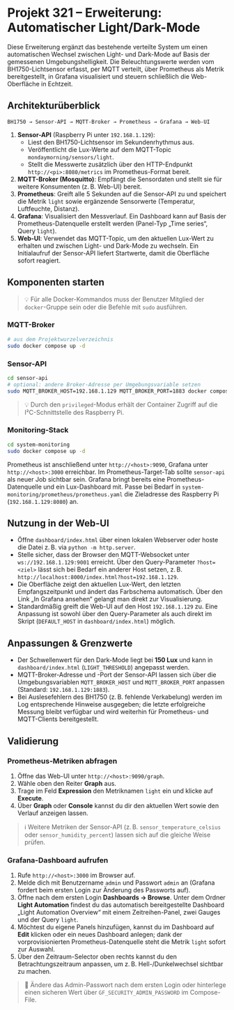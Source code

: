 # Projekt 321 – Erweiterung: Automatischer Light/Dark-Mode

Diese Erweiterung ergänzt das bestehende verteilte System um einen automatischen Wechsel zwischen Light- und Dark-Mode auf Basis der gemessenen Umgebungshelligkeit. Die Beleuchtungswerte werden vom BH1750-Lichtsensor erfasst, per MQTT verteilt, über Prometheus als Metrik bereitgestellt, in Grafana visualisiert und steuern schließlich die Web-Oberfläche in Echtzeit.

## Architekturüberblick

```
BH1750 → Sensor-API → MQTT-Broker → Prometheus → Grafana → Web-UI
```

1. **Sensor-API** (Raspberry Pi unter `192.168.1.129`):
   - Liest den BH1750-Lichtsensor im Sekundenrhythmus aus.
   - Veröffentlicht die Lux-Werte auf dem MQTT-Topic `mondaymorning/sensors/light`.
   - Stellt die Messwerte zusätzlich über den HTTP-Endpunkt `http://<pi>:8080/metrics` im Prometheus-Format bereit.
2. **MQTT-Broker (Mosquitto)**: Empfängt die Sensordaten und stellt sie für weitere Konsumenten (z. B. Web-UI) bereit.
3. **Prometheus**: Greift alle 5 Sekunden auf die Sensor-API zu und speichert die Metrik `light` sowie ergänzende Sensorwerte (Temperatur, Luftfeuchte, Distanz).
4. **Grafana**: Visualisiert den Messverlauf. Ein Dashboard kann auf Basis der Prometheus-Datenquelle erstellt werden (Panel-Typ „Time series“, Query `light`).
5. **Web-UI**: Verwendet das MQTT-Topic, um den aktuellen Lux-Wert zu erhalten und zwischen Light- und Dark-Mode zu wechseln. Ein Initialaufruf der Sensor-API liefert Startwerte, damit die Oberfläche sofort reagiert.

## Komponenten starten

> 💡 Für alle Docker-Kommandos muss der Benutzer Mitglied der `docker`-Gruppe sein oder die Befehle mit `sudo` ausführen.

### MQTT-Broker

```bash
# aus dem Projektwurzelverzeichnis
sudo docker compose up -d
```

### Sensor-API

```bash
cd sensor-api
# optional: andere Broker-Adresse per Umgebungsvariable setzen
sudo MQTT_BROKER_HOST=192.168.1.129 MQTT_BROKER_PORT=1883 docker compose up --build
```

> 💡 Durch den `privileged`-Modus erhält der Container Zugriff auf die I²C-Schnittstelle des Raspberry Pi.

### Monitoring-Stack

```bash
cd system-monitoring
sudo docker compose up -d
```

Prometheus ist anschließend unter `http://<host>:9090`, Grafana unter `http://<host>:3000` erreichbar. Im Prometheus-Target-Tab sollte `sensor-api` als neuer Job sichtbar sein. Grafana bringt bereits eine Prometheus-Datenquelle und ein Lux-Dashboard mit.
Passe bei Bedarf in `system-monitoring/prometheus/prometheus.yaml` die Zieladresse des Raspberry Pi (`192.168.1.129:8080`) an.

## Nutzung in der Web-UI

- Öffne `dashboard/index.html` über einen lokalen Webserver oder hoste die Datei z. B. via `python -m http.server`.
- Stelle sicher, dass der Browser den MQTT-Websocket unter `ws://192.168.1.129:9001` erreicht. Über den Query-Parameter `?host=<ziel>`
  lässt sich bei Bedarf ein anderer Host setzen, z. B. `http://localhost:8000/index.html?host=192.168.1.129`.
- Die Oberfläche zeigt den aktuellen Lux-Wert, den letzten Empfangszeitpunkt und ändert das Farbschema automatisch. Über den Link „In Grafana ansehen“ gelangt man direkt zur Visualisierung.
- Standardmäßig greift die Web-UI auf den Host `192.168.1.129` zu. Eine Anpassung ist sowohl über den Query-Parameter als auch direkt im
  Skript (`DEFAULT_HOST` in `dashboard/index.html`) möglich.

## Anpassungen & Grenzwerte

- Der Schwellenwert für den Dark-Mode liegt bei **150 Lux** und kann in `dashboard/index.html` (`LIGHT_THRESHOLD`) angepasst werden.
- MQTT-Broker-Adresse und -Port der Sensor-API lassen sich über die Umgebungsvariablen `MQTT_BROKER_HOST` und `MQTT_BROKER_PORT`
  anpassen (Standard: `192.168.1.129:1883`).
- Bei Auslesefehlern des BH1750 (z. B. fehlende Verkabelung) werden im Log entsprechende Hinweise ausgegeben; die letzte erfolgreiche Messung bleibt verfügbar und wird weiterhin für Prometheus- und MQTT-Clients bereitgestellt.

## Validierung

### Prometheus-Metriken abfragen

1. Öffne das Web-UI unter `http://<host>:9090/graph`.
2. Wähle oben den Reiter **Graph** aus.
3. Trage im Feld **Expression** den Metriknamen `light` ein und klicke auf **Execute**.
4. Über **Graph** oder **Console** kannst du dir den aktuellen Wert sowie den Verlauf anzeigen lassen.

> ℹ️ Weitere Metriken der Sensor-API (z. B. `sensor_temperature_celsius` oder `sensor_humidity_percent`) lassen sich auf die gleiche Weise prüfen.

### Grafana-Dashboard aufrufen

1. Rufe `http://<host>:3000` im Browser auf.
2. Melde dich mit Benutzername `admin` und Passwort `admin` an (Grafana fordert beim ersten Login zur Änderung des Passworts auf).
3. Öffne nach dem ersten Login **Dashboards → Browse**. Unter dem Ordner **Light Automation** findest du das automatisch bereitgestellte Dashboard „Light Automation Overview“ mit einem Zeitreihen-Panel, zwei Gauges und der Query `light`.
4. Möchtest du eigene Panels hinzufügen, kannst du im Dashboard auf **Edit** klicken oder ein neues Dashboard anlegen; dank der vorprovisionierten Prometheus-Datenquelle steht die Metrik `light` sofort zur Auswahl.
5. Über den Zeitraum-Selector oben rechts kannst du den Betrachtungszeitraum anpassen, um z. B. Hell-/Dunkelwechsel sichtbar zu machen.

> 🔐 Ändere das Admin-Passwort nach dem ersten Login oder hinterlege einen sicheren Wert über `GF_SECURITY_ADMIN_PASSWORD` im Compose-File.
